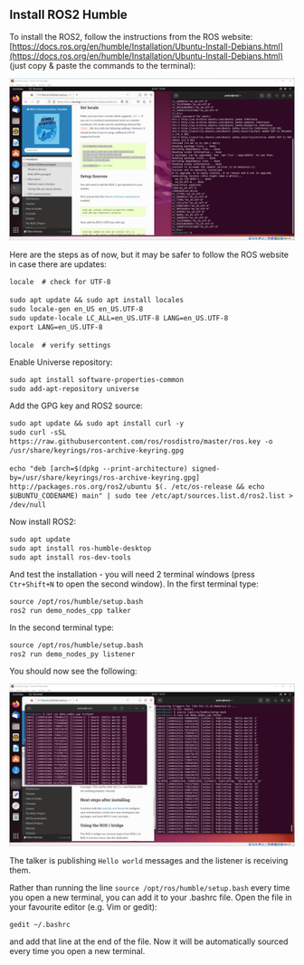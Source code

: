 ## Install ROS2 Humble

To install the ROS2, follow the instructions from the ROS website: [https://docs.ros.org/en/humble/Installation/Ubuntu-Install-Debians.html](https://docs.ros.org/en/humble/Installation/Ubuntu-Install-Debians.html)
(just copy & paste the commands to the terminal):

![Install ROS2 step 1](resources/ros_install0.png)

Here are the steps as of now, but it may be safer to follow the ROS website in case there are updates:

    locale  # check for UTF-8

    sudo apt update && sudo apt install locales
    sudo locale-gen en_US en_US.UTF-8
    sudo update-locale LC_ALL=en_US.UTF-8 LANG=en_US.UTF-8
    export LANG=en_US.UTF-8
    
    locale  # verify settings


Enable Universe repository:

    sudo apt install software-properties-common
    sudo add-apt-repository universe

Add the GPG key and ROS2 source:

    sudo apt update && sudo apt install curl -y
    sudo curl -sSL https://raw.githubusercontent.com/ros/rosdistro/master/ros.key -o /usr/share/keyrings/ros-archive-keyring.gpg

    echo "deb [arch=$(dpkg --print-architecture) signed-by=/usr/share/keyrings/ros-archive-keyring.gpg] http://packages.ros.org/ros2/ubuntu $(. /etc/os-release && echo $UBUNTU_CODENAME) main" | sudo tee /etc/apt/sources.list.d/ros2.list > /dev/null

Now install ROS2:

    sudo apt update
    sudo apt install ros-humble-desktop
    sudo apt install ros-dev-tools

And test the installation - you will need 2 terminal windows (press `Ctr+Shift+N` to open the second window).
In the first terminal type:

    source /opt/ros/humble/setup.bash
    ros2 run demo_nodes_cpp talker

In the second terminal type:

    source /opt/ros/humble/setup.bash
    ros2 run demo_nodes_py listener

You should now see the following:

![Install ROS2 step 2](resources/ros_install04.png)

The talker is publishing `Hello world` messages and the listener is receiving them.

Rather than running the line `source /opt/ros/humble/setup.bash` every time you open a new terminal, you can add it to your .bashrc file.
Open the file in your favourite editor (e.g. Vim or gedit):

    gedit ~/.bashrc

and add that line at the end of the file. Now it will be automatically sourced every time you open a new terminal.